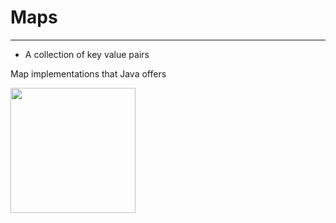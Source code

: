 # Maps
------------
-  A collection of key value pairs

Map implementations that Java offers

<img src="Map.png" height="200">
